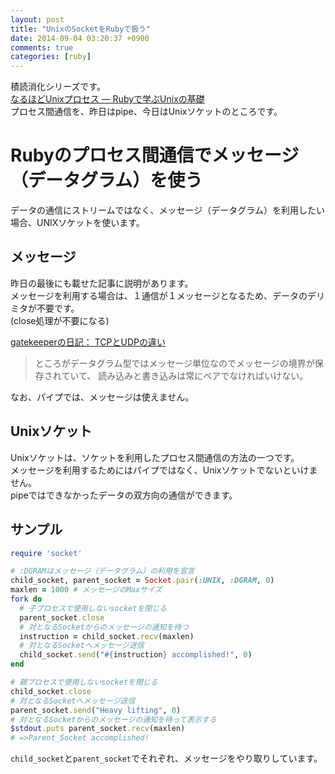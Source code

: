 ```yaml
---
layout: post
title: "UnixのSocketをRubyで扱う"
date: 2014-09-04 03:20:37 +0900
comments: true
categories: [ruby]
---
```


積読消化シリーズです。  
[なるほどUnixプロセス ― Rubyで学ぶUnixの基礎](http://tatsu-zine.com/books/naruhounix)  
プロセス間通信を、昨日はpipe、今日はUnixソケットのところです。

# Rubyのプロセス間通信でメッセージ（データグラム）を使う

データの通信にストリームではなく、メッセージ（データグラム）を利用したい場合、UNIXソケットを使います。

## メッセージ

昨日の最後にも載せた記事に説明があります。  
メッセージを利用する場合は、１通信が１メッセージとなるため、データのデリミタが不要です。  
(close処理が不要になる)

[gatekeeperの日記： TCPとUDPの違い](http://slashdot.jp/journal/160355/TCPとUDPの違い)

> ところがデータグラム型ではメッセージ単位なのでメッセージの境界が保存されていて、
> 読み込みと書き込みは常にペアでなければいけない。

なお、パイプでは、メッセージは使えません。

## Unixソケット

Unixソケットは、ソケットを利用したプロセス間通信の方法の一つです。  
メッセージを利用するためにはパイプではなく、Unixソケットでないといけません。  
pipeではできなかったデータの双方向の通信ができます。

## サンプル 

```rb
require 'socket'

# :DGRAMはメッセージ（データグラム）の利用を宣言
child_socket, parent_socket = Socket.pair(:UNIX, :DGRAM, 0)
maxlen = 1000 # メッセージのMaxサイズ
fork do
  # 子プロセスで使用しないsocketを閉じる
  parent_socket.close
  # 対となるSocketからのメッセージの通知を待つ
  instruction = child_socket.recv(maxlen)
  # 対となるSocketへメッセージ送信
  child_socket.send("#{instruction} accomplished!", 0)  
end

# 親プロセスで使用しないsocketを閉じる
child_socket.close
# 対となるSocketへメッセージ送信
parent_socket.send("Heavy lifting", 0)
# 対となるSocketからのメッセージの通知を待って表示する
$stdout.puts parent_socket.recv(maxlen)
# =>Parent_Socket accomplished!
```

`child_socket`と`parent_socket`でそれぞれ、メッセージをやり取りしています。

